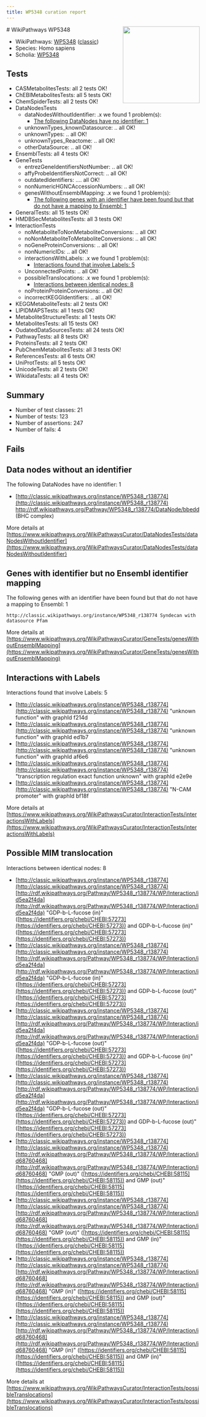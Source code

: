 ```yaml
---
title: WP5348 curation report
---
```


<img style="float: right; width: 200px" src="https://upload.wikimedia.org/wikipedia/commons/thumb/8/83/Wplogo_with_text_500.png/640px-Wplogo_with_text_500.png" />
# WikiPathways WP5348

* WikiPathways: [WP5348](https://wikipathways.org/pathways/WP5348) ([classic](https://classic.wikipathways.org/instance/WP5348))
* Species: Homo sapiens
* Scholia: [WP5348](https://scholia.toolforge.org/wikipathways/WP5348)
## Tests
* CASMetabolitesTests: all 2 tests OK!
* ChEBIMetabolitesTests: all 5 tests OK!
* ChemSpiderTests: all 2 tests OK!
* DataNodesTests
    * dataNodesWithoutIdentifier: .x we found 1 problem(s):
        * [The following DataNodes have no identifier: 1](#d2d32fa0)
    * unknownTypes_knownDatasource: .. all OK!
    * unknownTypes: .. all OK!
    * unknownTypes_Reactome: .. all OK!
    * otherDataSource: .. all OK!
* EnsemblTests: all 4 tests OK!
* GeneTests
    * entrezGeneIdentifiersNotNumber: .. all OK!
    * affyProbeIdentifiersNotCorrect: .. all OK!
    * outdatedIdentifiers: .... all OK!
    * nonNumericHGNCAccessionNumbers: .. all OK!
    * genesWithoutEnsemblMapping: .x we found 1 problem(s):
        * [The following genes with an identifier have been found but that do not have a mapping to Ensembl: 1](#40286d83)
* GeneralTests: all 15 tests OK!
* HMDBSecMetabolitesTests: all 3 tests OK!
* InteractionTests
    * noMetaboliteToNonMetaboliteConversions: .. all OK!
    * noNonMetaboliteToMetaboliteConversions: .. all OK!
    * noGeneProteinConversions: .. all OK!
    * nonNumericIDs: .. all OK!
    * interactionsWithLabels: .x we found 1 problem(s):
        * [Interactions found that involve Labels: 5](#630d267c)
    * UnconnectedPoints: .. all OK!
    * possibleTranslocations: .x we found 1 problem(s):
        * [Interactions between identical nodes: 8](#1c11820d)
    * noProteinProteinConversions: .. all OK!
    * incorrectKEGGIdentifiers: .. all OK!
* KEGGMetaboliteTests: all 2 tests OK!
* LIPIDMAPSTests: all 1 tests OK!
* MetaboliteStructureTests: all 1 tests OK!
* MetabolitesTests: all 15 tests OK!
* OudatedDataSourcesTests: all 24 tests OK!
* PathwayTests: all 8 tests OK!
* ProteinsTests: all 2 tests OK!
* PubChemMetabolitesTests: all 3 tests OK!
* ReferencesTests: all 6 tests OK!
* UniProtTests: all 5 tests OK!
* UnicodeTests: all 2 tests OK!
* WikidataTests: all 4 tests OK!


## Summary

* Number of test classes: 21
* Number of tests: 123
* Number of assertions: 247
* Number of fails: 4

## Fails

<a name="d2d32fa0" />

## Data nodes without an identifier

The following DataNodes have no identifier: 1

* [http://classic.wikipathways.org/instance/WP5348_r138774](http://classic.wikipathways.org/instance/WP5348_r138774) http://rdf.wikipathways.org/Pathway/WP5348_r138774/DataNode/bbedd (BHC complex)


More details at [https://www.wikipathways.org/WikiPathwaysCurator/DataNodesTests/dataNodesWithoutIdentifier](https://www.wikipathways.org/WikiPathwaysCurator/DataNodesTests/dataNodesWithoutIdentifier)

<a name="40286d83" />

## Genes with identifier but no Ensembl identifier mapping

The following genes with an identifier have been found but that do not have a mapping to Ensembl: 1
```
http://classic.wikipathways.org/instance/WP5348_r138774 Syndecan with datasource Pfam
```

More details at [https://www.wikipathways.org/WikiPathwaysCurator/GeneTests/genesWithoutEnsemblMapping](https://www.wikipathways.org/WikiPathwaysCurator/GeneTests/genesWithoutEnsemblMapping)

<a name="630d267c" />

## Interactions with Labels

Interactions found that involve Labels: 5

* [http://classic.wikipathways.org/instance/WP5348_r138774](http://classic.wikipathways.org/instance/WP5348_r138774) "unknown function" with graphId f214d
* [http://classic.wikipathways.org/instance/WP5348_r138774](http://classic.wikipathways.org/instance/WP5348_r138774) "unknown function" with graphId ed1b7
* [http://classic.wikipathways.org/instance/WP5348_r138774](http://classic.wikipathways.org/instance/WP5348_r138774) "unknown function" with graphId af6e6
* [http://classic.wikipathways.org/instance/WP5348_r138774](http://classic.wikipathways.org/instance/WP5348_r138774) "transcription regulation
exact function unknown" with graphId e2e9e
* [http://classic.wikipathways.org/instance/WP5348_r138774](http://classic.wikipathways.org/instance/WP5348_r138774) "N-CAM promoter" with graphId bf18f


More details at [https://www.wikipathways.org/WikiPathwaysCurator/InteractionTests/interactionsWithLabels](https://www.wikipathways.org/WikiPathwaysCurator/InteractionTests/interactionsWithLabels)

<a name="1c11820d" />

## Possible MIM translocation

Interactions between identical nodes: 8

* [http://classic.wikipathways.org/instance/WP5348_r138774](http://classic.wikipathways.org/instance/WP5348_r138774) [http://rdf.wikipathways.org/Pathway/WP5348_r138774/WP/Interaction/id5ea2f4da](http://rdf.wikipathways.org/Pathway/WP5348_r138774/WP/Interaction/id5ea2f4da) "GDP-b-L-fucose (in)" ([https://identifiers.org/chebi/CHEBI:57273](https://identifiers.org/chebi/CHEBI:57273)) and 
GDP-b-L-fucose (in)" ([https://identifiers.org/chebi/CHEBI:57273](https://identifiers.org/chebi/CHEBI:57273))
* [http://classic.wikipathways.org/instance/WP5348_r138774](http://classic.wikipathways.org/instance/WP5348_r138774) [http://rdf.wikipathways.org/Pathway/WP5348_r138774/WP/Interaction/id5ea2f4da](http://rdf.wikipathways.org/Pathway/WP5348_r138774/WP/Interaction/id5ea2f4da) "GDP-b-L-fucose (in)" ([https://identifiers.org/chebi/CHEBI:57273](https://identifiers.org/chebi/CHEBI:57273)) and 
GDP-b-L-fucose (out)" ([https://identifiers.org/chebi/CHEBI:57273](https://identifiers.org/chebi/CHEBI:57273))
* [http://classic.wikipathways.org/instance/WP5348_r138774](http://classic.wikipathways.org/instance/WP5348_r138774) [http://rdf.wikipathways.org/Pathway/WP5348_r138774/WP/Interaction/id5ea2f4da](http://rdf.wikipathways.org/Pathway/WP5348_r138774/WP/Interaction/id5ea2f4da) "GDP-b-L-fucose (out)" ([https://identifiers.org/chebi/CHEBI:57273](https://identifiers.org/chebi/CHEBI:57273)) and 
GDP-b-L-fucose (in)" ([https://identifiers.org/chebi/CHEBI:57273](https://identifiers.org/chebi/CHEBI:57273))
* [http://classic.wikipathways.org/instance/WP5348_r138774](http://classic.wikipathways.org/instance/WP5348_r138774) [http://rdf.wikipathways.org/Pathway/WP5348_r138774/WP/Interaction/id5ea2f4da](http://rdf.wikipathways.org/Pathway/WP5348_r138774/WP/Interaction/id5ea2f4da) "GDP-b-L-fucose (out)" ([https://identifiers.org/chebi/CHEBI:57273](https://identifiers.org/chebi/CHEBI:57273)) and 
GDP-b-L-fucose (out)" ([https://identifiers.org/chebi/CHEBI:57273](https://identifiers.org/chebi/CHEBI:57273))
* [http://classic.wikipathways.org/instance/WP5348_r138774](http://classic.wikipathways.org/instance/WP5348_r138774) [http://rdf.wikipathways.org/Pathway/WP5348_r138774/WP/Interaction/id68760468](http://rdf.wikipathways.org/Pathway/WP5348_r138774/WP/Interaction/id68760468) "GMP (out)" ([https://identifiers.org/chebi/CHEBI:58115](https://identifiers.org/chebi/CHEBI:58115)) and 
GMP (out)" ([https://identifiers.org/chebi/CHEBI:58115](https://identifiers.org/chebi/CHEBI:58115))
* [http://classic.wikipathways.org/instance/WP5348_r138774](http://classic.wikipathways.org/instance/WP5348_r138774) [http://rdf.wikipathways.org/Pathway/WP5348_r138774/WP/Interaction/id68760468](http://rdf.wikipathways.org/Pathway/WP5348_r138774/WP/Interaction/id68760468) "GMP (out)" ([https://identifiers.org/chebi/CHEBI:58115](https://identifiers.org/chebi/CHEBI:58115)) and 
GMP (in)" ([https://identifiers.org/chebi/CHEBI:58115](https://identifiers.org/chebi/CHEBI:58115))
* [http://classic.wikipathways.org/instance/WP5348_r138774](http://classic.wikipathways.org/instance/WP5348_r138774) [http://rdf.wikipathways.org/Pathway/WP5348_r138774/WP/Interaction/id68760468](http://rdf.wikipathways.org/Pathway/WP5348_r138774/WP/Interaction/id68760468) "GMP (in)" ([https://identifiers.org/chebi/CHEBI:58115](https://identifiers.org/chebi/CHEBI:58115)) and 
GMP (out)" ([https://identifiers.org/chebi/CHEBI:58115](https://identifiers.org/chebi/CHEBI:58115))
* [http://classic.wikipathways.org/instance/WP5348_r138774](http://classic.wikipathways.org/instance/WP5348_r138774) [http://rdf.wikipathways.org/Pathway/WP5348_r138774/WP/Interaction/id68760468](http://rdf.wikipathways.org/Pathway/WP5348_r138774/WP/Interaction/id68760468) "GMP (in)" ([https://identifiers.org/chebi/CHEBI:58115](https://identifiers.org/chebi/CHEBI:58115)) and 
GMP (in)" ([https://identifiers.org/chebi/CHEBI:58115](https://identifiers.org/chebi/CHEBI:58115))


More details at [https://www.wikipathways.org/WikiPathwaysCurator/InteractionTests/possibleTranslocations](https://www.wikipathways.org/WikiPathwaysCurator/InteractionTests/possibleTranslocations)

